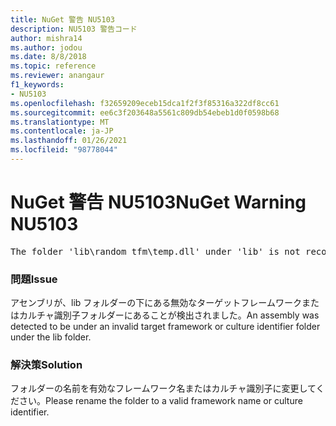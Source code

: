 ```yaml
---
title: NuGet 警告 NU5103
description: NU5103 警告コード
author: mishra14
ms.author: jodou
ms.date: 8/8/2018
ms.topic: reference
ms.reviewer: anangaur
f1_keywords:
- NU5103
ms.openlocfilehash: f32659209eceb15dca1f2f3f85316a322df8cc61
ms.sourcegitcommit: ee6c3f203648a5561c809db54ebeb1d0f0598b68
ms.translationtype: MT
ms.contentlocale: ja-JP
ms.lasthandoff: 01/26/2021
ms.locfileid: "98778044"
---
```

# <a name="nuget-warning-nu5103"></a><span data-ttu-id="5fa57-103">NuGet 警告 NU5103</span><span class="sxs-lookup"><span data-stu-id="5fa57-103">NuGet Warning NU5103</span></span>
<pre>The folder 'lib\random_tfm\temp.dll' under 'lib' is not recognized as a valid framework name or a supported culture identifier. Rename it to a valid framework name or culture identifier.</pre>

### <a name="issue"></a><span data-ttu-id="5fa57-104">問題</span><span class="sxs-lookup"><span data-stu-id="5fa57-104">Issue</span></span>

<span data-ttu-id="5fa57-105">アセンブリが、lib フォルダーの下にある無効なターゲットフレームワークまたはカルチャ識別子フォルダーにあることが検出されました。</span><span class="sxs-lookup"><span data-stu-id="5fa57-105">An assembly was detected to be under an invalid target framework or culture identifier folder under the lib folder.</span></span>


### <a name="solution"></a><span data-ttu-id="5fa57-106">解決策</span><span class="sxs-lookup"><span data-stu-id="5fa57-106">Solution</span></span>

<span data-ttu-id="5fa57-107">フォルダーの名前を有効なフレームワーク名またはカルチャ識別子に変更してください。</span><span class="sxs-lookup"><span data-stu-id="5fa57-107">Please rename the folder to a valid framework name or culture identifier.</span></span>

